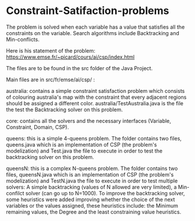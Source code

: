 # Constraint-Satifaction-problems
The problem is solved when each variable has a value that satisfies all the constraints on the variable. Search algorithms include Backtracking and Min-conflicts.

Here is his statement of the problem: https://www.emse.fr/~picard/cours/ai/csp/index.html



The files are to be found in the src folder of the Java Project.

Main files are in src/fr/emse/ai/csp/ :

australia: contains a simple constraint satisfaction problem which consists of colouring australia's map with the constraint that every adjacent regions should be assigned a different color. australia/TestAustralia.java is the file the test the Backtracking solver on this problem.

core: contains all the solvers and the necessary interfaces (Variable, Constraint, Domain, CSP).

queens: this is a simple 4-queens problem. The folder contains two files, queens.java which is an implementation of CSP (the problem's modelization) and Test.java the file to execute in order to test the backtracking solver on this problem.

queensN: this is a complex N-queens problem. The folder contains two files, queensN.java which is an implementation of CSP (the problem's modelization) and TestN.java the file to execute in order to test multiple solvers: A simple backtracking (values of N allowed are very limited), a Min-confilct solver (can go up to N=1000). To improve the backtracking solver, some heuristics were added improving whether the choice of the next variables or the values assigned, these heuristics include: the Minimum remaining values, the Degree and the least constraining value heuristics.

